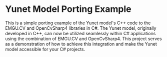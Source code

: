 # Yunet Model Porting Example

This is a simple porting example of the Yunet model's C++ code to the EMGU.CV and OpenCvSharp4 libraries in C#. 
The Yunet model, originally developed in C++, can now be utilized seamlessly within C# applications using the combination of EMGU.CV and OpenCvSharp4. This project serves as a demonstration of how to achieve this integration and make the Yunet model accessible for your C# projects.
